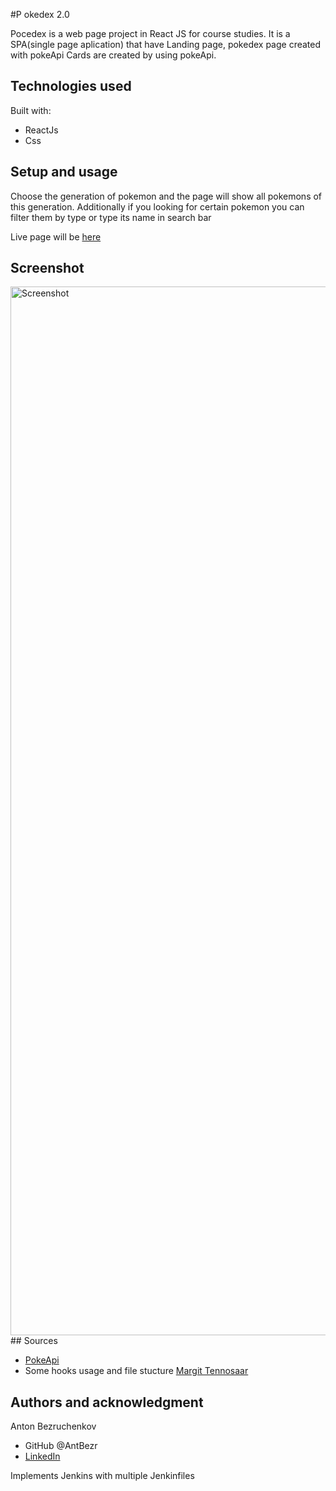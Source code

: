 #P okedex 2.0

Pocedex is a web page project in React JS for course studies.
It is a SPA(single page aplication) that have Landing page, pokedex page created with pokeApi
Cards are created by using pokeApi.

## Technologies used

Built with:

- ReactJs
- Css

## Setup and usage

Choose the generation of pokemon and the page will show all pokemons of this generation.
Additionally if you looking for certain pokemon you can filter them by type or type its name in search bar

Live page will be [here]()

## Screenshot

<img width="1678" alt="Screenshot " src="h">
## Sources

- [PokeApi](https://pokeapi.co/)
- Some hooks usage and file stucture [Margit Tennosaar](https://github.com/margittennosaar)

## Authors and acknowledgment

Anton Bezruchenkov

- GitHub @AntBezr
- [LinkedIn](https://www.linkedin.com/in/antonbezruchenkov/)

Implements Jenkins with multiple Jenkinfiles